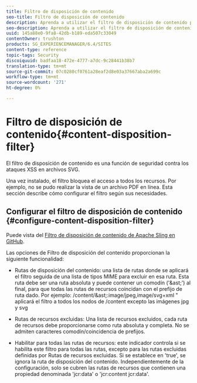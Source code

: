 ```yaml
---
title: Filtro de disposición de contenido
seo-title: Filtro de disposición de contenido
description: Aprenda a utilizar el filtro de disposición de contenido para evitar ataques XSS.
seo-description: Aprenda a utilizar el filtro de disposición de contenido para evitar ataques XSS.
uuid: 145a88e0-9fa8-42db-b189-eda507c33049
contentOwner: trushton
products: SG_EXPERIENCEMANAGER/6.4/SITES
content-type: reference
topic-tags: Security
discoiquuid: badfaa18-472e-4777-a7dc-9c28441b38b7
translation-type: tm+mt
source-git-commit: 07c0280cf0761a28eaf2d8e03a37667aba2a699c
workflow-type: tm+mt
source-wordcount: '271'
ht-degree: 0%

---
```



# Filtro de disposición de contenido{#content-disposition-filter}

El filtro de disposición de contenido es una función de seguridad contra los ataques XSS en archivos SVG.

Una vez instalado, el filtro bloquea el acceso a todos los recursos. Por ejemplo, no se pudo realizar la vista de un archivo PDF en línea. Esta sección describe cómo configurar el filtro según sus necesidades.

## Configurar el filtro de disposición de contenido {#configure-content-disposition-filter}

Puede vista del [Filtro de disposición de contenido de Apache Sling en GitHub](https://github.com/apache/sling-org-apache-sling-security/blob/master/src/main/java/org/apache/sling/security/impl/ContentDispositionFilterConfiguration.java).

Las opciones de Filtro de disposición del contenido proporcionan la siguiente funcionalidad:

* Rutas de disposición del contenido: una lista de rutas donde se aplicará el filtro seguida de una lista de tipos MIME para excluir en esa ruta. Esta ruta debe ser una ruta absoluta y puede contener un comodín (&#39;&amp;ast;&#39;) al final, para que todas las rutas de recursos coincidan con el prefijo de ruta dado. Por ejemplo: /content/&amp;ast;:image/jpeg,image/svg+xml &quot; aplicará el filtro a todos los nodos de /content excepto las imágenes jpg y svg

* Rutas de recursos excluidas: Una lista de recursos excluidos, cada ruta de recursos debe proporcionarse como ruta absoluta y completa. No se admiten caracteres comodín/coincidencia de prefijos.

* Habilitar para todas las rutas de recursos: este indicador controla si se habilita este filtro para todas las rutas, excepto para las rutas excluidas definidas por Rutas de recursos excluidas. Si se establece en &#39;true&#39;, se ignora la ruta de disposición del contenido. Independientemente de la configuración, solo se cubren las rutas de recursos que contienen una propiedad denominada &#39;jcr:data&#39; o &#39;jcr:content jcr:data&#39;.

